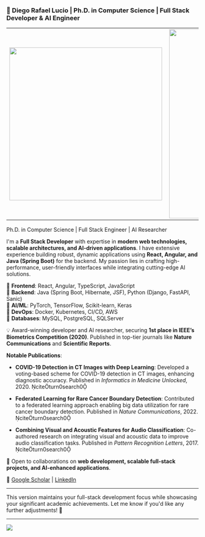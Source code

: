 







### 🚀 Diego Rafael Lucio | Ph.D. in Computer Science  | Full Stack Developer & AI Engineer

<center>
  <table>
    <tr>
        <td><img width="400px" align="left" src="https://github-readme-stats.vercel.app/api/top-langs/?username=diegorafaellucio&hide=html&layout=compact&theme=dark" /></td>
        <td><img width="495px" align="left" src="https://github-readme-stats.vercel.app/api?username=diegorafaellucio&theme=dark"/></td>
    </tr>   
  </table>
</center>  

Ph.D. in Computer Science | Full Stack Engineer | AI Researcher

I'm a **Full Stack Developer** with expertise in **modern web technologies, scalable architectures, and AI-driven applications**. I have extensive experience building robust, dynamic applications using **React, Angular, and Java (Spring Boot)** for the backend. My passion lies in crafting high-performance, user-friendly interfaces while integrating cutting-edge AI solutions.

🔹 **Frontend**: React, Angular, TypeScript, JavaScript  
🔹 **Backend**: Java (Spring Boot, Hibernate, JSF), Python (Django, FastAPI, Sanic)  
🔹 **AI/ML**: PyTorch, TensorFlow, Scikit-learn, Keras  
🔹 **DevOps**: Docker, Kubernetes, CI/CD, AWS  
🔹 **Databases**: MySQL, PostgreSQL, SQLServer

💡 Award-winning developer and AI researcher, securing **1st place in IEEE’s Biometrics Competition (2020)**. Published in top-tier journals like **Nature Communications** and **Scientific Reports**.

**Notable Publications**:

- **COVID-19 Detection in CT Images with Deep Learning**: Developed a voting-based scheme for COVID-19 detection in CT images, enhancing diagnostic accuracy. Published in *Informatics in Medicine Unlocked*, 2020. citeturn0search0

- **Federated Learning for Rare Cancer Boundary Detection**: Contributed to a federated learning approach enabling big data utilization for rare cancer boundary detection. Published in *Nature Communications*, 2022. citeturn0search0

- **Combining Visual and Acoustic Features for Audio Classification**: Co-authored research on integrating visual and acoustic data to improve audio classification tasks. Published in *Pattern Recognition Letters*, 2017. citeturn0search0

📌 Open to collaborations on **web development, scalable full-stack projects, and AI-enhanced applications**.

🔗 [Google Scholar](https://scholar.google.com.br/citations?user=FS_momQAAAAJ&hl=pt-BR) | [LinkedIn](https://www.linkedin.com/in/diegolucio/)

---

This version maintains your full-stack development focus while showcasing your significant academic achievements. Let me know if you'd like any further adjustments! 🚀 

---  

![](https://komarev.com/ghpvc/?username=diegorafaellucio&color=blue&style=flat)
